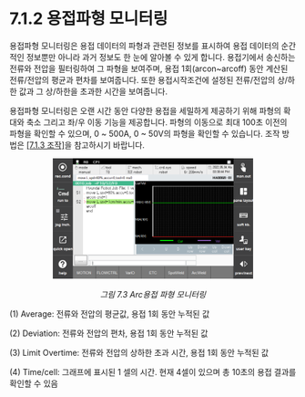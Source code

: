 ﻿# 7.1.2 용접파형 모니터링

용접파형 모니터링은 용접 데이터의 파형과 관련된 정보를 표시하여 용접 데이터의 순간적인 정보뿐만 아니라 과거 정보도 한 눈에 알아볼 수 있게 합니다. 용접기에서 송신하는 전류와 전압을 필터링하여 그 파형을 보여주며, 용접 1회(arcon~arcoff) 동안 계산된 전류/전압의 평균과 편차를 보여줍니다. 또한 용접시작조건에 설정된 전류/전압의 상/하한 값과 그 상/하한을 초과한 시간을 보여줍니다.

용접파형 모니터링은 오랜 시간 동안 다양한 용접을 세밀하게 제공하기 위해 파형의 확대와 축소 그리고 좌/우 이동 기능을 제공합니다. 파형의 이동으로 최대 100초 이전의 파형을 확인할 수 있으며, 0 ~ 500A, 0 ~ 50V의 파형을 확인할 수 있습니다. 조작 방법은 [[7.1.3 조작]](../1_Realtime_monitoring/3_operation.md)을 참고하시기 바랍니다.

 
<p align="center">
 <img src="../../_assets/7_3.png" width="70%"></img>
 <em><p align="center">그림 7.3 Arc용접 파형 모니터링</p></em>
</p>



(1)	Average: 전류와 전압의 평균값, 용접 1회 동안 누적된 값

(2)	Deviation: 전류와 전압의 편차, 용접 1회 동안 누적된 값

(3)	Limit Overtime: 전류와 전압의 상하한 초과 시간, 용접 1회 동안 누적된 값

(4)	Time/cell: 그래프에 표시된 1 셀의 시간. 현재 4셀이 있으며 총 10초의 용접 결과를 확인할 수 있음

